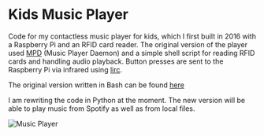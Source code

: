 # Kids Music Player

Code for my contactless music player for kids, which I first built in 2016 with a Raspberry Pi and an RFID card reader. The original version of the player used [MPD](https://www.musicpd.org/) (Music Player Daemon) and a simple shell script for reading RFID cards and handling audio playback. Button presses are sent to the Raspberry Pi via infrared using [lirc](https://lirc.org).

The original version written in Bash can be found [here](https://github.com/nacht-falter/kids-music-player/tree/legacy)

I am rewriting the code in Python at the moment. The new version will be able to play music from Spotify as well as from local files.

![Music Player](musicplayer.JPG)
